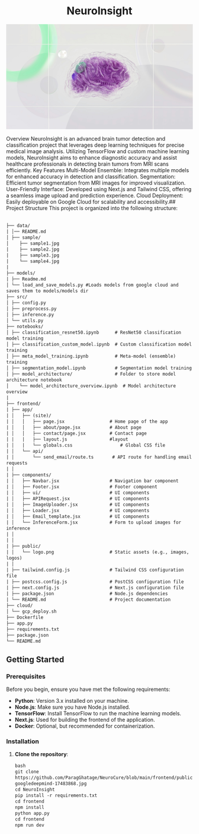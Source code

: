 <h1 align="center"> NeuroInsight </h1>

![NeuroInsight_ Logo](https://github.com/ParagGhatage/NeuroCure/blob/main/frontend/public/pexels-googledeepmind-17483868.jpg) 

Overview
NeuroInsight is an advanced brain tumor detection and classification project that leverages deep learning techniques for precise medical image analysis. Utilizing TensorFlow and custom machine learning models, NeuroInsight aims to enhance diagnostic accuracy and assist healthcare professionals in detecting brain tumors from MRI scans efficiently.
Key Features
Multi-Model Ensemble: Integrates multiple models for enhanced accuracy in detection and classification.
Segmentation: Efficient tumor segmentation from MRI images for improved visualization.
User-Friendly Interface: Developed using Next.js and Tailwind CSS, offering a seamless image upload and prediction experience.
Cloud Deployment: Easily deployable on Google Cloud for scalability and accessibility.## Project Structure
This project is organized into the following structure:

```

├── data/
| │── README.md
│ ├── sample/
│    ├── sample1.jpg 
|    ├── sample2.jpg  
|    ├── sample3.jpg   
|    └── sample4.jpg 
| 
├── models/
| ├── Readme.md   
│ └── load_and_save_models.py #Loads models from google cloud and saves them to models/models dir
├── src/
│ ├── config.py
│ ├── preprocess.py
│ ├── inference.py
│ └── utils.py
├── notebooks/
│ ├── classification_resnet50.ipynb      # ResNet50 classification model training
│ ├── classification_custom_model.ipynb  # Custom classification model training
│ ├── meta_model_training.ipynb          # Meta-model (ensemble) training
│ ├── segmentation_model.ipynb           # Segmentation model training
│ ├── model_architecture/                # Folder to store model architecture notebook
│    └── model_architecture_overview.ipynb  # Model architecture overview
| 
├── frontend/
| ├── app/
| │   ├── (site)/
| │   │   ├── page.jsx                 # Home page of the app
| │   │   ├── about/page.jsx           # About page
| │   │   ├── contact/page.jsx         # Contact page
| |   |   ├── layout.js                #layout 
| │   |   └── globals.css                  # Global CSS file
| │   └── api/
| │       └── send_email/route.ts       # API route for handling email requests
| │
| ├── components/
| │   ├── Navbar.jsx                   # Navigation bar component
| │   ├── Footer.jsx                   # Footer component
| │   ├── ui/                          # UI components
| │   ├── APIRequest.jsx               # UI components
| │   ├── ImageUploader.jsx            # UI components
| │   ├── Loader.jsx                   # UI components
| │   ├── Email_template.jsx           # UI components
| │   └── InferenceForm.jsx            # Form to upload images for inference
| │
| │
| ├── public/
| │   └── logo.png                     # Static assets (e.g., images, logos)
| │
| ├── tailwind.config.js               # Tailwind CSS configuration file
| ├── postcss.config.js                # PostCSS configuration file
| ├── next.config.js                   # Next.js configuration file
| ├── package.json                     # Node.js dependencies
| └── README.md                        # Project documentation
├── cloud/
│ └── gcp_deploy.sh
├── Dockerfile
├── app.py
├── requirements.txt
├── package.json
└── README.md
```

## Getting Started

### Prerequisites

Before you begin, ensure you have met the following requirements:

- **Python**: Version 3.x installed on your machine.
- **Node.js**: Make sure you have Node.js installed.
- **TensorFlow**: Install TensorFlow to run the machine learning models.
- **Next.js**: Used for building the frontend of the application.
- **Docker**: Optional, but recommended for containerization.

### Installation

1. **Clone the repository**:
   ```
   bash
   git clone https://github.com/ParagGhatage/NeuroCure/blob/main/frontend/public/pexels-googledeepmind-17483868.jpg
   cd NeuroInsight
   pip install -r requirements.txt
   cd frontend
   npm install
   python app.py
   cd frontend
   npm run dev
   
```
